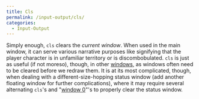 ```yaml
---
title: Cls
permalink: /input-output/cls/
categories: 
  - Input-Output
---
```


Simply enough, `cls` clears the *current window*. When used in the main
window, it can serve various narrative purposes like signifying that the
player character is in unfamiliar territory or is discombobulated.
`cls` is just as useful (if not moreso), though, in other
[windows](input-output/window/), as windows often need to be cleared before
we redraw them. It is at its most complicated, though, when dealing with
a different-size-hopping status window (add another floating window for
further complications), where it may require several alternating `cls`'s
and "[window 0](input-output/window/)"'s to properly clear the status
window.
